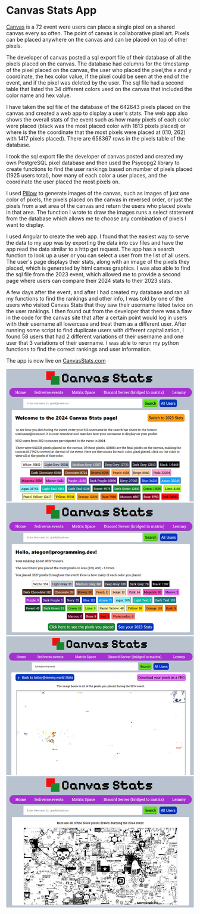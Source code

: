 # Canvas Stats App
[Canvas](https://canvas.fediverse.events) is a 72 event were users can place a single pixel on a shared canvas every so often. The point of canvas is collaborative pixel art. Pixels can be placed anywhere on the canvas and can be placed on top of other pixels.

The developer of canvas posted a sql export file of their database of all the pixels placed on the canvas. The database had columns for the timestamp of the pixel placed on the canvas, the user who placed the pixel,the x and y coordinate, the hex color value, if the pixel could be seen at the end of the event, and if the pixel was deleted by the user. The sql file had a second table that listed the 34 different colors used on the canvas that included the color name and hex value.

I have taken the sql file of the database of the 642643 pixels placed on the canvas and created a web app to display a user's stats. The web app also shows the overall stats of the event such as how many pixels of each color were placed (black was the most placed color with 1813 pixels placed) or where is the the coordinate that the most pixels were placed at ((10, 262) with 1417 pixels placed). There are 658367 rows in the pixels table of the database.

I took the sql export file the developer of canvas posted and created my own PostgreSQL pixel database and then used the Psycopg2 library to create functions to find the user rankings based on number of pixels placed (1925 users total), how many of each color a user places, and the coordinate the user placed the most pixels on.


I used [Pillow](https://python-pillow.org/) to generate images of the canvas, such as images of just one color of pixels, the pixels placed on the canvas in reversed order, or just the pixels from a set area of the canvas and return the users who placed pixels in that area. The function I wrote to draw the images runs a select statement from the database which allows me to choose any combination of pixels I want to display.

I used Angular to create the web app. I found that the easiest way to serve the data to my app was by exporting the data into csv files and have the app read the data similar to a http get request. The app has a search function to look up a user or you can select a user from the list of all users. The user's page displays their stats, along with an image of the pixels they placed, which is generated by html canvas graphics. I was also able to find the sql file from the 2023 event, which allowed me to provide a second page where users can compare their 2024 stats to their 2023 stats.

A few days after the event, and after I had created my database and ran all my functions to find the rankings and other info, I was told by one of the users who visited Canvas Stats that they saw their username listed twice on the user rankings. I then found out from the developer that there was a flaw in the code for the canvas site that after a certain point would log in users with their username all lowercase and treat them as a different user. After running some script to find duplicate users with different capitalization, I found 58 users that had 2 different variations of their username and one user that 3 variations of their username. I was able to rerun my python functions to find the correct rankings and user information.

The app is now live on [CanvasStats.com](https://canvasstats.com/)

![The stats for the 2024 event](https://raw.githubusercontent.com/RyanMontville/canvas-stats/main/screenshots/home.png)
![An example of a user's stats](https://raw.githubusercontent.com/RyanMontville/canvas-stats/main/screenshots/user-view.png)
![An example of displaying the pixels placed by a user](https://raw.githubusercontent.com/RyanMontville/canvas-stats/main/screenshots/user-pixels.png)
![An image of all the black pixels placed on the canvas](https://raw.githubusercontent.com/RyanMontville/canvas-stats/main/screenshots/color-view.png)